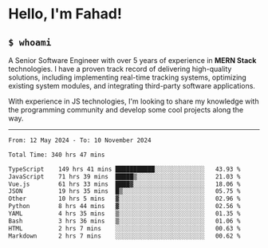 <h1>Hello, I'm Fahad!</h1>

<h2><code>$ whoami</code></h2>

A Senior Software Engineer with over 5 years of experience in **MERN Stack** technologies. I have a proven track record of delivering high-quality solutions, including implementing real-time tracking systems, optimizing existing system modules, and integrating third-party software applications.

With experience in JS technologies, I'm looking to share my knowledge with the programming community and develop some cool projects along the way.

---

<!--START_SECTION:waka-->

```txt
From: 12 May 2024 - To: 10 November 2024

Total Time: 340 hrs 47 mins

TypeScript    149 hrs 41 mins ███████████░░░░░░░░░░░░░░   43.93 %
JavaScript    71 hrs 39 mins  █████▒░░░░░░░░░░░░░░░░░░░   21.03 %
Vue.js        61 hrs 33 mins  ████▓░░░░░░░░░░░░░░░░░░░░   18.06 %
JSON          19 hrs 35 mins  █▒░░░░░░░░░░░░░░░░░░░░░░░   05.75 %
Other         10 hrs 5 mins   ▓░░░░░░░░░░░░░░░░░░░░░░░░   02.96 %
Python        8 hrs 44 mins   ▓░░░░░░░░░░░░░░░░░░░░░░░░   02.56 %
YAML          4 hrs 35 mins   ▒░░░░░░░░░░░░░░░░░░░░░░░░   01.35 %
Bash          3 hrs 36 mins   ▒░░░░░░░░░░░░░░░░░░░░░░░░   01.06 %
HTML          2 hrs 7 mins    ░░░░░░░░░░░░░░░░░░░░░░░░░   00.63 %
Markdown      2 hrs 7 mins    ░░░░░░░░░░░░░░░░░░░░░░░░░   00.62 %
```

<!--END_SECTION:waka-->

<!--
**heyFahad/heyFahad** is a ✨ _special_ ✨ repository because its `README.md` (this file) appears on your GitHub profile.

Here are some ideas to get you started:

- 🔭 I’m currently working on ...
- 🌱 I’m currently learning ...
- 👯 I’m looking to collaborate on ...
- 🤔 I’m looking for help with ...
- 💬 Ask me about ...
- 📫 How to reach me: ...
- 😄 Pronouns: ...
- ⚡ Fun fact: ...
-->
